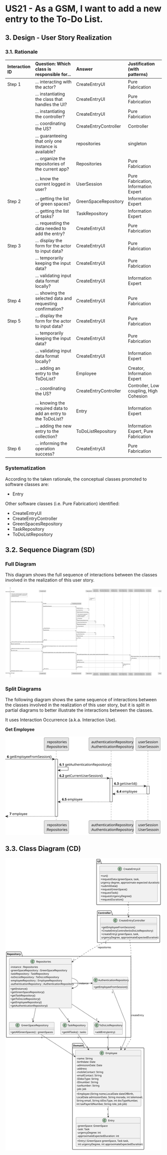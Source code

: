 # US21 - As a GSM, I want to add a new entry to the To-Do List.

## 3. Design - User Story Realization 

### 3.1. Rationale

| Interaction ID | Question: Which class is responsible for...                    | Answer                | Justification (with patterns)           |
|:---------------|:---------------------------------------------------------------|:----------------------|:----------------------------------------|
| Step 1         | ... interacting with the actor?                                | CreateEntryUI         | Pure Fabrication                        |
|                | ... instantiating the class that handles the UI?               | CreateEntryUI         | Pure Fabrication                        |
|                | ... instantiating the controller?                              | CreateEntryUI         | Pure Fabrication                        |
|                | ... coordinating the US?                                       | CreateEntryController | Controller                              |
|                | ... guaranteeing that only one instance is available?          | repositories          | singleton                               |
|                | ... organize the repositories of the current app?              | Repositories          | Pure Fabrication                        |
|                | ... know the current logged in user?                           | UserSession           | Pure Fabrication, Information Expert    |
| Step 2         | ... getting the list of green spaces?                          | GreenSpaceRepository  | Information Expert                      |
|                | ... getting the list of tasks?                                 | TaskRepository        | Information Expert                      |
|                | ... requesting the data needed to add the entry?               | CreateEntryUI         | Pure Fabrication                        |
| Step 3         | ... display the form for the actor to input data?              | CreateEntryUI         | Pure Fabrication                        |
|                | ... temporarily keeping the input data?                        | CreateEntryUI         | Pure Fabrication                        |
|                | ... validating input data format locally?                      | CreateEntryUI         | Information Expert                      |
| Step 4         | ... showing the selected data and requesting confirmation?     | CreateEntryUI         | Pure Fabrication                        |
| Step 5         | ... display the form for the actor to input data?              | CreateEntryUI         | Pure Fabrication                        |
|                | ... temporarily keeping the input data?                        | CreateEntryUI         | Pure Fabrication                        |
|                | ... validating input data format locally?                      | CreateEntryUI         | Information Expert                      |
|                | ... adding an entry to the ToDoList?                           | Employee              | Creator, Information Expert             |
|                | ... coordinating the US?                                       | CreateEntryController | Controller, Low coupling, High Cohesion |
|                | ... knowing the required data to add an entry to the ToDoList? | Entry                 | Information Expert                      |
|                | ... adding the new entry to the collection?                    | ToDoListRepository    | Information Expert, Pure Fabrication    |
| Step 6         | ... informing the operation success?                           | CreateEntryUI         | Pure Fabrication                        |

### Systematization ##

According to the taken rationale, the conceptual classes promoted to software classes are: 

* Entry

Other software classes (i.e. Pure Fabrication) identified: 

* CreateEntryUI  
* CreateEntryController
* GreenSpacesRepository
* TaskRepository
* ToDoListRepository


## 3.2. Sequence Diagram (SD)

### Full Diagram

This diagram shows the full sequence of interactions between the classes involved in the realization of this user story.

![Sequence Diagram - Full](svg/us21-sequence-diagram-full.svg)

### Split Diagrams

The following diagram shows the same sequence of interactions between the classes involved in the realization of this user story, but it is split in partial diagrams to better illustrate the interactions between the classes.

It uses Interaction Occurrence (a.k.a. Interaction Use).

**Get Employee**

![Sequence Diagram - Partial - Get Employee](svg/us21-sequence-diagram-partial-get-employee.svg)

## 3.3. Class Diagram (CD)

![Class Diagram](svg/us21-class-diagram.svg)